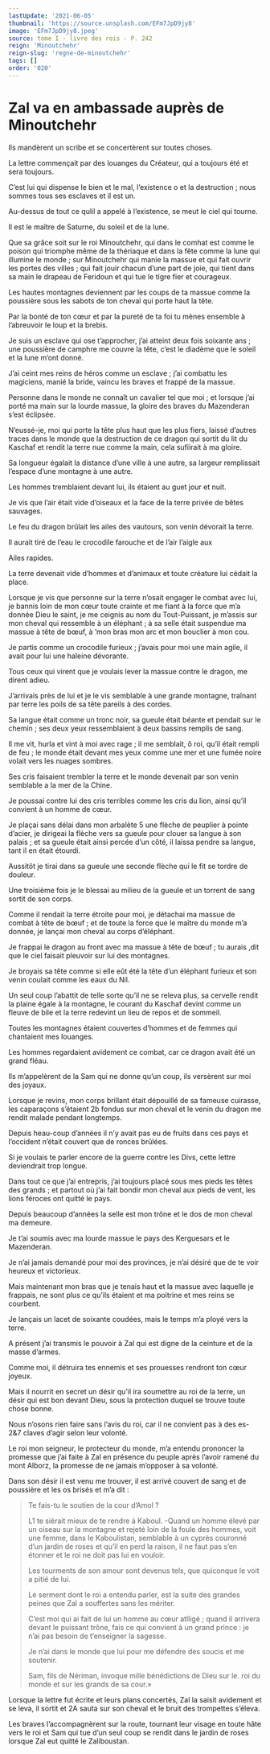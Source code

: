 ```yaml
---
lastUpdate: '2021-06-05'
thumbnail: 'https://source.unsplash.com/EFm7JpD9jy8'
image: 'EFm7JpD9jy8.jpeg'
source: tome I - livre des rois - P. 242
reign: 'Minoutchehr'
reign-slug: 'regne-de-minoutchehr'
tags: []
order: '020'
---
```


# Zal va en ambassade auprès de Minoutchehr

Ils mandèrent un scribe et se concertèrent sur toutes choses.

La lettre commençait par des louanges du Créateur, qui a toujours été et sera toujours.

C’est lui qui dispense le bien et le mal, l’existence o et la destruction ; nous sommes tous ses esclaves et il est un.

Au-dessus de tout ce qulil a appelé à l’existence, se meut le ciel qui tourne.

Il est le maître de Saturne, du soleil et de la lune.

Que sa grâce soit sur le roi Minoutchehr, qui dans le comhat est comme le poison qui triomphe même de la thériaque et dans la fête comme la lune qui illumine le monde ; sur Minoutchehr qui manie la massue et qui fait ouvrir les portes des villes ; qui fait jouir chacun d’une part de joie, qui tient dans sa main le drapeau de Feridoun et qui tue le tigre fier et courageux.

Les hautes montagnes deviennent par les coups de ta massue comme la poussière sous les sabots de ton cheval qui porte haut la tête.

Par la bonté de ton cœur et par la pureté de ta foi tu mènes ensemble à l’abreuvoir le loup et la brebis.

Je suis un esclave qui ose t’approcher, j’ai atteint deux fois soixante ans ; une poussière de camphre me couvre la tête, c’est le diadème que le soleil et la lune m’ont donné.

J’ai ceint mes reins de héros comme un esclave ; j’ai combattu les magiciens, manié la bride, vaincu les braves et frappé de la massue.

Personne dans le monde ne connaît un cavalier tel que moi ; et lorsque j’ai porté ma main sur la lourde massue, la gloire des braves du Mazenderan s’est éclipsée.

N’eussé-je, moi qui porte la tête plus haut que les plus fiers, laissé d’autres traces dans le monde que la destruction de ce dragon qui sortit du lit du Kaschaf et rendit la terre nue comme la main, cela sufiirait à ma gloire.

Sa longueur égalait la distance d’une ville à une autre, sa largeur remplissait l’espace d’une montagne à une autre.

Les hommes tremblaient devant lui, ils étaient au guet jour et nuit.

Je vis que l’air était vide d’oiseaux et la face de la terre privée de bêtes sauvages.

Le feu du dragon brûlait les ailes des vautours, son venin dévorait la terre.

Il aurait tiré de l’eau le crocodile farouche et de l’air l’aigle aux

Ailes rapides.

La terre devenait vide d’hommes et d’animaux et toute créature lui cédait la place.

Lorsque je vis que personne sur la terre n’osait engager le combat avec lui, je bannis loin de mon cœur toute crainte et me fiant à la force que m’a donnée Dieu le saint, je me ceignis au nom du Tout-Puissant, je m’assis sur mon cheval qui ressemble à un éléphant ; à sa selle était suspendue ma massue à tête de bœuf, à ’mon bras mon arc et mon bouclier à mon cou.

Je partis comme un crocodile furieux ; j’avais pour moi une main agile, il avait pour lui une haleine dévorante.

Tous ceux qui virent que je voulais lever la massue contre le dragon, me dirent adieu.

J’arrivais près de lui et je le vis semblable à une grande montagne, traînant par terre les poils de sa tête pareils à des cordes.

Sa langue était comme un tronc noir, sa gueule était béante et pendait sur le chemin ; ses deux yeux ressemblaient à deux bassins remplis de sang.

Il me vit, hurla et vint à moi avec rage ; il me semblait, ô roi, qu’il était rempli de feu ; le monde était devant mes yeux comme une mer et une fumée noire volait vers les nuages sombres.

Ses cris faisaient trembler la terre et le monde devenait par son venin semblable a la mer de la Chine.

Je poussai contre lui des cris terribles comme les cris du lion, ainsi qu’il convient à un homme de cœur.

Je plaçai sans délai dans mon arbalète 5 une flèche de peuplier à pointe d’acier, je dirigeai la flèche vers sa gueule pour clouer sa langue à son palais ; et sa gueule était ainsi percée d’un côté, il laissa pendre sa langue, tant il en était étourdi.

Aussitôt je tirai dans sa gueule une seconde flèche qui le fit se tordre de douleur.

Une troisième fois je le blessai au milieu de la gueule et un torrent de sang sortit de son corps.

Comme il rendait la terre étroite pour moi, je détachai ma massue de combat à tête de bœuf ; et de toute la force que le maître du monde m’a donnée, je lançai mon cheval au corps d’éléphant.

Je frappai le dragon au front avec ma massue à tête de bœuf ; tu aurais ,dit que le ciel faisait pleuvoir sur lui des montagnes.

Je broyais sa tête comme si elle eût été la tête d’un éléphant furieux et son venin coulait comme les eaux du Nil.

Un seul coup l’abattit de telle sorte qu’il ne se releva plus, sa cervelle rendit la plaine égale à la montagne, le courant du Kaschaf devint comme un fleuve de bile et la terre redevint un lieu de repos et de sommeil.

Toutes les montagnes étaient couvertes d’hommes et de femmes qui chantaient mes louanges.

Les hommes regardaient avidement ce combat, car ce dragon avait été un grand fléau.

Ils m’appelèrent de la Sam qui ne donne qu’un coup, ils versèrent sur moi des joyaux.

Lorsque je revins, mon corps brillant était dépouillé de sa fameuse cuirasse, les caparaçons s’étaient 2b fondus sur mon cheval et le venin du dragon me rendit malade pendant longtemps.

Depuis heau-coup d’années il n’y avait pas eu de fruits dans ces pays et l’occident n’était couvert que de ronces brûlées.

Si je voulais te parler encore de la guerre contre les Divs, cette lettre deviendrait trop longue.

Dans tout ce que j’ai entrepris, j’ai toujours placé sous mes pieds les têtes des grands ; et partout où j’ai fait bondir mon cheval aux pieds de vent, les lions féroces ont quitté le pays.

Depuis beaucoup d’années la selle est mon trône et le dos de mon cheval ma demeure.

Je t’ai soumis avec ma lourde massue le pays des Kerguesars et le Mazenderan.

Je n’ai jamais demandé pour moi des provinces, je n’ai désiré que de te voir heureux et victorieux.

Mais maintenant mon bras que je tenais haut et la massue avec laquelle je frappais, ne sont plus ce qu’ils étaient et ma poitrine et mes reins se courbent.

Je lançais un lacet de soixante coudées, mais le temps m’a ployé vers la terre.

A présent j’ai transmis le pouvoir à Zal qui est digne de la ceinture et de la masse d’armes.

Comme moi, il détruira tes ennemis et ses prouesses rendront ton cœur joyeux.

Mais il nourrit en secret un désir qu’il ira soumettre au roi de la terre, un désir qui est bon devant Dieu, sous la protection duquel se trouve toute chose bonne.

Nous n’osons rien faire sans l’avis du roi, car il ne convient pas à des es-2&7 claves d’agir selon leur volonté.

Le roi mon seigneur, le protecteur du monde, m’a entendu prononcer la promesse que j’ai faite à Zal en présence du peuple après l’avoir ramené du mont Alborz, la promesse de ne jamais m’opposer à sa volonté.

Dans son désir il est venu me trouver, il est arrivé couvert de sang et de poussière et les os brisés et m’a dit :

> Te fais-tu le soutien de la cour d’Amol ?
>
> L1 te siérait mieux de te rendre à Kaboul. -Quand un homme élevé par un oiseau sur la montagne et rejeté loin de la foule des hommes, voit une femme, dans le Kaboulistan, semblable à un cyprès couronné d’un jardin de roses et qu’il en perd la raison, il ne faut pas s’en étonner et le roi ne doit pas lui en vouloir.
>
> Les tourments de son amour sont devenus tels, que quiconque le voit a pitié de lui.
>
> Le serment dont le roi a entendu parler, est la suite des grandes peines que Zal a souffertes sans les mériter.
>
> C’est moi qui ai fait de lui un homme au cœur atlligé ; quand il arrivera devant le puissant trône, fais ce qui convient à un grand prince : je n’ai pas besoin de t’enseigner la sagesse.
>
> Je n’ai dans le monde que lui pour me défendre des soucis et me soutenir.
>
> Sam, fils de Nériman, invoque mille bénédictions de Dieu sur le. roi du monde et sur les grands de sa cour.»

Lorsque la lettre fut écrite et leurs plans concertés, Zal la saisit avidement et se leva, il sortit et 2A
sauta sur son cheval et le bruit des trompettes s’éleva.

Les braves l’accompagnèrent sur la route, tournant leur visage en toute hâte vers le roi et Sam qui tue d’un seul coup se rendit dans le jardin de roses lorsque Zal eut quitté le Zaliboustan.

